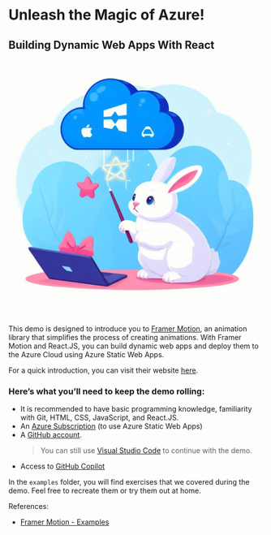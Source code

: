 # Unleash the Magic of Azure!
## Building Dynamic Web Apps With React

![Bunny creating magic - this image was created with Bing Chat](./demoreact/src/bunny.jpg)

This demo is designed to introduce you to [Framer Motion](https://www.framer.com/motion/), an animation library that simplifies the process of creating animations. With Framer Motion and React.JS, you can build dynamic web apps and deploy them to the Azure Cloud using Azure Static Web Apps.

For a quick introduction, you can visit their website [here](https://www.framer.com/motion/introduction/).

### Here’s what you’ll need to keep the demo rolling:

- It is recommended to have basic programming knowledge, familiarity with Git, HTML, CSS, JavaScript, and React.JS.
- An [Azure Subscription](https://azure.microsoft.com/?WT.mc_id=academic-0000-abrilu) (to use Azure Static Web Apps)
- A [GitHub account](https://github.com/?WT.mc_id=academic-0000-abrilu).
    > You can still use [Visual Studio Code](https://code.visualstudio.com/?WT.mc_id=academic-0000-abrilu) to continue with the demo.
- Access to [GitHub Copilot](https://github.com/features/copilot)

In the `examples` folder, you will find exercises that we covered during the demo. Feel free to recreate them or try them out at home.

References:

- [Framer Motion - Examples](https://www.framer.com/motion/examples/)
